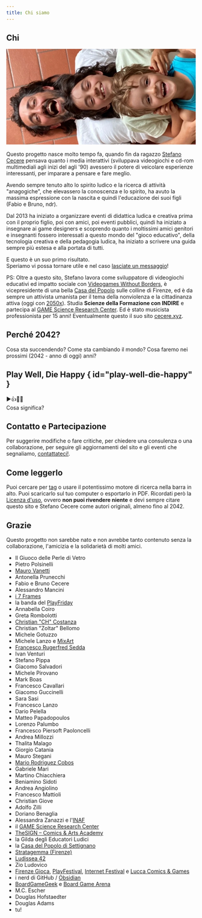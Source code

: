 ```yaml
---
title: Chi siamo
---
```

## Chi

![](../scuola/ludosofia/_img/foto_autori.webp)

Questo progetto nasce molto tempo fa, quando fin da ragazzo [Stefano Cecere](https://cecere.xyz) pensava quanto i media interattivi (sviluppava videogiochi e cd-rom multimediali agli inizi del agli '90) avessero il potere di veicolare esperienze interessanti, per imparare a pensare e fare meglio.  

Avendo sempre tenuto alto lo spirito ludico e la ricerca di attività "anagogiche", che elevassero la conoscenza e lo spirito, ha avuto la massima espressione con la nascita e quindi l'educazione dei suoi figli (Fabio e Bruno, ndr).

Dal 2013 ha iniziato a organizzare eventi di didattica ludica e creativa prima con il proprio figlio, poi con amici, poi eventi pubblici, quindi ha iniziato a insegnare ai game designers e scoprendo quanto i moltissimi amici genitori e insegnanti fossero interessati a questo mondo del "gioco educativo", della tecnologia creativa e della pedagogia ludica, ha iniziato a scrivere una guida sempre più estesa e alla portata di tutti.

E questo è un suo primo risultato.  
Speriamo vi possa tornare utile e nel caso [lasciate un messaggio](contact.md)!

PS: Oltre a questo sito, Stefano lavora come sviluppatore di videogiochi educativi ed impatto sociale con [Videogames Without Borders](https://vgwb.org), è vicepresidente di una bella [Casa del Popolo](https://cdp.settignano.org) sulle colline di Firenze, ed è da sempre un attivista umanista per il tema della nonviolenza e la cittadinanza attiva (oggi con [2050x](https://2050x.org)). Studia **Scienze della Formazione con INDIRE** e partecipa al [GAME Science Research Center](https://gamescience.imtlucca.it/). Ed è stato musicista professionista per 15 anni! Eventualmente questo il suo sito [cecere.xyz](https://cecere.xyz).

## Perché 2042?
Cosa sta succendendo? Come sta cambiando il mondo? Cosa faremo nei prossimi (2042 - anno di oggi) anni?  


## Play Well, Die Happy { id="play-well-die-happy" }
▶️👍🎲😊  
Cosa significa?

## Contatto e Partecipazione
Per suggerire modifiche o fare critiche, per chiedere una consulenza o una collaborazione, per seguire gli aggiornamenti del sito e gli eventi che segnaliamo, [contattateci!](contact.md).

## Come leggerlo
Puoi cercare per [tag](../played/tags.md) o usare il potentissimo motore di ricerca nella barra in alto. Puoi scaricarlo sul tuo computer o esportarlo in PDF. Ricordati però la [Licenza d'uso](license.md), ovvero **non puoi rivendere niente** e devi sempre citare questo sito e Stefano Cecere come autori originali, almeno fino al 2042.

## Grazie
Questo progetto non sarebbe nato e non avrebbe tanto contenuto senza la collaborazione, l'amicizia e la solidarietà di molti amici.

- Il Giuoco delle Perle di Vetro
- Pietro Polsinelli
- [Mauro Vanetti](https://maurovanetti.info)
- Antonella Prunecchi
- Fabio e Bruno Cecere
- Alessandro Mancini
- [i 7 Frames](../2042/jam/7-frames.md)
- la banda del [PlayFriday](../2042/lab/play-friday.md)
- Annabella Coiro
- Greta Rombolotti
- [Christian "CH" Costanza](https://www.facebook.com/profile.php?id=100085391032077)
- Christian "Zoltar" Bellomo
- Michele Gotuzzo
- Michele Lanzo e [MixArt](https://www.mix-art.org)
- [Francesco Rugerfred Sedda](https://www.rugerfred.com)
- Ivan Venturi
- Stefano Pippa
- Giacomo Salvadori
- Michele Pirovano
- Mark Boas
- Francesco Cavallari
- Giacomo Guccinelli
- Sara Sasi
- Francesco Lanzo
- Dario Pelella
- Matteo Papadopoulos
- Lorenzo Palumbo
- Francesco Piersoft Paoloncelli
- Andrea Millozzi
- Thalita Malago
- Giorgio Catania
- Mauro Stegani
- [Mario Rodriguez Cobos](http://silo.net)
- Gabriele Mari
- Martino Chiacchiera
- Beniamino Sidoti
- Andrea Angiolino
- Francesco Mattioli
- Christian Giove
- Adolfo Zilli
- Doriano Benaglia
- Alessandra Zanazzi e l'[INAF](http://www.inaf.it/it)
- il [GAME Science Research Center](https://gamescience.imtlucca.it)
- [TheSIGN – Comics & Arts Academy](https://thesign.academy)
- la Gilda degli Educatori Ludici
- la [Casa del Popolo di Settignano](https://cdp.settignano.org)
- [Stratagemma (Firenze)](https://www.stratagemmaonline.com)
- [Ludissea 42](https://www.ludissea.it)
- Zio Ludovico
- [Firenze Gioca](https://firenzegioca.it), [PlayFestival](https://www.play-modena.it), [Internet Festival](https://www.internetfestival.it) e [Lucca Comics & Games](https://www.luccacomicsandgames.com)
- i nerd di GitHub / [Obsidian](https://obsidian.md)
- [BoardGameGeek](https://boardgamegeek.com/) e [Board Game Arena](https://boardgamearena.com/)
- M.C. Escher
- Douglas Hofstaedter
- Douglas Adams
- tu!
